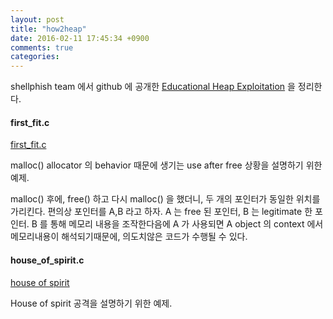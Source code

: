 ```yaml
---
layout: post
title: "how2heap"
date: 2016-02-11 17:45:34 +0900
comments: true
categories: 
---
```


shellphish team 에서 github 에 공개한 [Educational Heap Exploitation](https://github.com/shellphish/how2heap) 을 정리한다.

#### first_fit.c

[first_fit.c](https://github.com/shellphish/how2heap/blob/master/first_fit.c)

malloc() allocator 의 behavior 때문에 생기는 use after free 상황을 설명하기 위한 예제.

malloc() 후에, free() 하고 다시 malloc() 을 했더니, 두 개의 포인터가 동일한 위치를 가리킨다. 편의상 포인터를 A,B 라고 하자. A 는 free 된 포인터, B 는 legitimate 한 포인터. B 를 통해 메모리 내용을 조작한다음에 A 가 사용되면 A object 의 context 에서 메모리내용이 해석되기때문에, 의도치않은 코드가 수행될 수 있다.

#### house_of_spirit.c

[house of spirit](https://github.com/shellphish/how2heap/blob/master/house_of_spirit.c)

House of spirit 공격을 설명하기 위한 예제.


